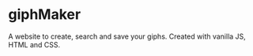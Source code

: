 # giphMaker
A website to create, search and save your giphs. Created with vanilla JS, HTML and CSS. 
